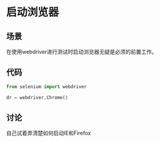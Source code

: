 启动浏览器
==========

场景
----
在使用webdriver进行测试时启动浏览器无疑是必须的前置工作。

代码
----
```python
from selenium import webdriver

dr = webdriver.Chrome()

```

讨论
----
自己试着弄清楚如何启动IE和Firefox


